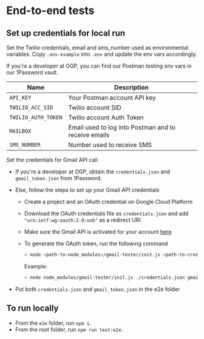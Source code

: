# End-to-end tests

## Set up credentials for local run

Set the Twilio credentials, email and sms_number used as environmental variables. Copy `.env-example` into `.env` and update the env vars accordingly.

If you're a developer at OGP, you can find our Postman testing env vars in our 1Password vault.

| Name                | Description                                          |
| ------------------- | ---------------------------------------------------- |
| `API_KEY`           | Your Postman account API key                         |
| `TWILIO_ACC_SID`    | Twilio account SID                                   |
| `TWILIO_AUTH_TOKEN` | Twilio account Auth Token                            |
| `MAILBOX`           | Email used to log into Postman and to receive emails |
| `SMS_NUMBER`        | Number used to receive SMS                           |

Set the credentials for Gmail API call

- If you're a developer at OGP, obtain the `credentials.json` and `gmail_token.json` from 1Password.
- Else, follow the steps to set up your Gmail API credentials

  - Create a project and an OAuth credential on Google Cloud Platform
  - Download the OAuth credentials file as `credentials.json` and add `"urn:ietf:wg:oauth:2.0:oob"` as a redirect URI
  - Make sure the Gmail API is activated for your account [here](https://console.developers.google.com/apis/library/gmail.googleapis.com)
  - To generate the OAuth token, run the following command

    ```bash
    > node <path-to-node_modules>/gmail-tester/init.js <path-to-credentials.json> <path-to-token.json> <target-email>
    ```

    Example:

    ```bash
    > node node_modules/gmail-tester/init.js ./credentials.json gmail_token.json internal-use@open.gov.sg
    ```

- Put both `credentials.json` and `gmail_token.json` in the e2e folder

## To run locally

- From the `e2e` folder, run `npm i`.
- From the root folder, run `npm run test:e2e`.
